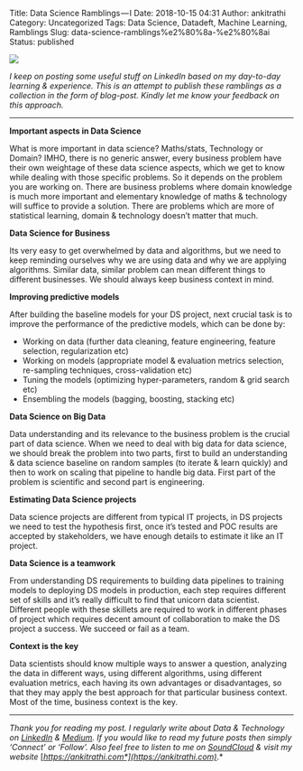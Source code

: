Title: Data Science Ramblings — I
Date: 2018-10-15 04:31
Author: ankitrathi
Category: Uncategorized
Tags: Data Science, Datadeft, Machine Learning, Ramblings
Slug: data-science-ramblings%e2%80%8a-%e2%80%8ai
Status: published

![](https://cdn-images-1.medium.com/max/1200/1*0IOpSVGyf7M3w92En44p4Q.png)

*I keep on posting some useful stuff on LinkedIn based on my day-to-day learning & experience. This is an attempt to publish these ramblings as a collection in the form of blog-post. Kindly let me know your feedback on this approach.*

------------------------------------------------------------------------

**Important aspects in Data Science**

What is more important in data science? Maths/stats, Technology or Domain? IMHO, there is no generic answer, every business problem have their own weightage of these data science aspects, which we get to know while dealing with those specific problems. So it depends on the problem you are working on. There are business problems where domain knowledge is much more important and elementary knowledge of maths & technology will suffice to provide a solution. There are problems which are more of statistical learning, domain & technology doesn’t matter that much.

**Data Science for Business**

Its very easy to get overwhelmed by data and algorithms, but we need to keep reminding ourselves why we are using data and why we are applying algorithms. Similar data, similar problem can mean different things to different businesses. We should always keep business context in mind.

**Improving predictive models**

After building the baseline models for your DS project, next crucial task is to improve the performance of the predictive models, which can be done by:

-   Working on data (further data cleaning, feature engineering, feature selection, regularization etc)
-   Working on models (appropriate model & evaluation metrics selection, re-sampling techniques, cross-validation etc)
-   Tuning the models (optimizing hyper-parameters, random & grid search etc)
-   Ensembling the models (bagging, boosting, stacking etc)

**Data Science on Big Data**

Data understanding and its relevance to the business problem is the crucial part of data science. When we need to deal with big data for data science, we should break the problem into two parts, first to build an understanding & data science baseline on random samples (to iterate & learn quickly) and then to work on scaling that pipeline to handle big data. First part of the problem is scientific and second part is engineering.

**Estimating Data Science projects**

Data science projects are different from typical IT projects, in DS projects we need to test the hypothesis first, once it’s tested and POC results are accepted by stakeholders, we have enough details to estimate it like an IT project.

**Data Science is a teamwork**

From understanding DS requirements to building data pipelines to training models to deploying DS models in production, each step requires different set of skills and it’s really difficult to find that unicorn data scientist. Different people with these skillets are required to work in different phases of project which requires decent amount of collaboration to make the DS project a success. We succeed or fail as a team.

**Context is the key**

Data scientists should know multiple ways to answer a question, analyzing the data in different ways, using different algorithms, using different evaluation metrics, each having its own advantages or disadvantages, so that they may apply the best approach for that particular business context. Most of the time, business context is the key.

------------------------------------------------------------------------

*Thank you for reading my post. I regularly write about Data & Technology on* [*LinkedIn*](https://www.linkedin.com/today/posts/ankitrathi) *&* [*Medium*](https://medium.com/@rathi.ankit)*. If you would like to read my future posts then simply ‘Connect’ or ‘Follow’. Also feel free to listen to me on* [*SoundCloud*](https://soundcloud.com/ankitrathi) *& visit my website* [*https://ankitrathi.com*](https://ankitrathi.com)*.*
